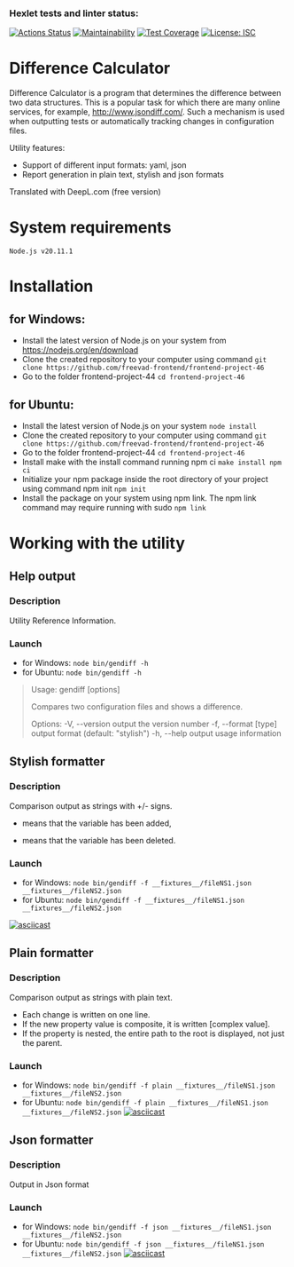 ### Hexlet tests and linter status:
[![Actions Status](https://github.com/freevad-frontend/frontend-project-46/actions/workflows/hexlet-check.yml/badge.svg)](https://github.com/freevad-frontend/frontend-project-46/actions)
[![Maintainability](https://api.codeclimate.com/v1/badges/8d5228c4f4faf5823d99/maintainability)](https://codeclimate.com/github/freevad-frontend/frontend-project-46/maintainability)
[![Test Coverage](https://api.codeclimate.com/v1/badges/8d5228c4f4faf5823d99/test_coverage)](https://codeclimate.com/github/freevad-frontend/frontend-project-46/test_coverage)
[![License: ISC](https://img.shields.io/badge/License-ISC-blue.svg)](https://opensource.org/licenses/ISC)

# Difference Calculator

Difference Calculator is a program that determines the difference between two data structures. This is a popular task for which there are many online services, for example, http://www.jsondiff.com/. Such a mechanism is used when outputting tests or automatically tracking changes in configuration files.

Utility features:

- Support of different input formats: yaml, json
- Report generation in plain text, stylish and json formats

Translated with DeepL.com (free version)

# System requirements
	Node.js v20.11.1

# Installation
## for Windows:

- Install the latest version of Node.js on your system from https://nodejs.org/en/download
- Clone the created repository to your computer using command 
	`git clone https://github.com/freevad-frontend/frontend-project-46`
- Go to the folder frontend-project-44
	`cd frontend-project-46`

## for Ubuntu:

- Install the latest version of Node.js on your system 
	`node install`
- Clone the created repository to your computer using command 
	`git clone https://github.com/freevad-frontend/frontend-project-46`
- Go to the folder frontend-project-44
	`cd frontend-project-46`
- Install make with the install command running npm ci
	`make install npm ci`
- Initialize your npm package inside the root directory of your project using command npm init
	`npm init`
- Install the package on your system using npm link. The npm link command may require running with sudo
	`npm link`

# Working with the utility
## Help output
### Description
Utility Reference Information.
### Launch

- for Windows:
  `node bin/gendiff -h`
- for Ubuntu:
  `node bin/gendiff -h`

> Usage: gendiff [options] <filepath1> <filepath2>
>
> Compares two configuration files and shows a difference.
> 
> Options:
>  -V, --version        output the version number
>  -f, --format [type]  output format (default: "stylish")
>  -h, --help           output usage information


## Stylish formatter
### Description
Comparison output as strings with +/- signs.
+ means that the variable has been added,
- means that the variable has been deleted.
### Launch

- for Windows:
  `node bin/gendiff -f __fixtures__/fileNS1.json __fixtures__/fileNS2.json`
- for Ubuntu:
  `node bin/gendiff -f __fixtures__/fileNS1.json __fixtures__/fileNS2.json`

[![asciicast](https://asciinema.org/a/658693.svg)](https://asciinema.org/a/658693)


## Plain formatter
### Description
Comparison output as strings with plain text.
- Each change is written on one line.
- If the new property value is composite, it is written [complex value].
- If the property is nested, the entire path to the root is displayed, not just the parent.
### Launch

- for Windows:
  `node bin/gendiff -f plain __fixtures__/fileNS1.json __fixtures__/fileNS2.json`
- for Ubuntu:
  `node bin/gendiff -f plain __fixtures__/fileNS1.json __fixtures__/fileNS2.json`
[![asciicast](https://asciinema.org/a/658695.svg)](https://asciinema.org/a/658695)


## Json formatter
### Description
Output in Json format
### Launch

- for Windows:
  `node bin/gendiff -f json __fixtures__/fileNS1.json __fixtures__/fileNS2.json`
- for Ubuntu:
  `node bin/gendiff -f json __fixtures__/fileNS1.json __fixtures__/fileNS2.json`
[![asciicast](https://asciinema.org/a/658696.svg)](https://asciinema.org/a/658696)